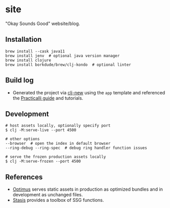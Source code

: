 # site

"Okay Sounds Good" website/blog.

## Installation

``` shell
brew install --cask java11
brew install jenv  # optional java version manager
brew install clojure
brew install borkdude/brew/clj-kondo  # optional linter
```

## Build log

* Generated the project via [clj-new](https://github.com/seancorfield/clj-new) using the `app` template and referenced the [Practicalli guide](https://practical.li/clojure/clojure-tools/projects/create.html) and tutorials.


## Development

``` shell
# host assets locally, optionally specify port
$ clj -M:serve-live --port 4500

# other options
--browser  # open the index in default browser
--ring-debug --ring-spec  # debug ring handler function issues

# serve the frozen production assets locally
$ clj -M:serve-frozen --port 4500
```

## References

* [Optimus](https://github.com/magnars/optimus) serves static assets in
  production as optimized bundles and in development as unchanged files.
* [Stasis](https://github.com/magnars/stasis) provides a toolbox of SSG
  functions.

